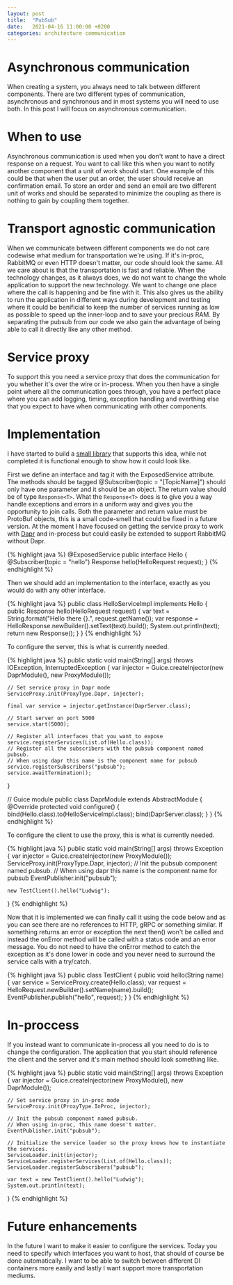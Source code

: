 ```yaml
---
layout: post
title:  "PubSub"
date:   2021-04-16 11:00:00 +0200
categories: architecture communication 
---
```


# Asynchronous communication
When creating a system, you always need to talk between different components. There are two different types of communication, asynchronous and synchronous and in most systems you will need to use both. In this post I will focus on asynchronous communication.

# When to use
Asynchronous communication is used when you don't want to have a direct response on a request. You want to call like this when you want to notify another component that a unit of work should start. One example of this could be that when the user put an order, the user should receive an confirmation email. To store an order and send an email are two different unit of works and should be separated to minimize the coupling as there is nothing to gain by coupling them together.

# Transport agnostic communication
When we communicate between different components we do not care codewise what medium for transportation we're using. If it's in-proc, RabbitMQ or even HTTP doesn't matter, our code should look the same. All we care about is that the transportation is fast and reliable. When the technology changes, as it always does, we do not want to change the whole application to support the new technology. We want to change one place where the call is happening and be fine with it. This also gives us the ability to run the application in different ways during development and testing where it could be benificial to keep the number of services running as low as possible to speed up the inner-loop and to save your precious RAM. By separating the pubsub from our code we also gain the advantage of being able to call it directly like any other method.


# Service proxy
To support this you need a service proxy that does the communication for you whether it's over the wire or in-process. When you then have a single point where all the communication goes through, you have a perfect place where you can add logging, timing, exception handling and everthing else that you expect to have when communicating with other components.

# Implementation
I have started to build a [small library](https://github.com/lullen/service-proxy) that supports this idea, while not completed it is functional enough to show how it could look like.

First we define an interface and tag it with the ExposedService attribute. The methods should be tagged @Subscriber(topic = "[TopicName]") should only have one parameter and it should be an object. The return value should be of type `Response<T>`. What the `Response<T>` does is to give you a way handle exceptions and errors in a uniform way and gives you the opportunity to join calls. Both the parameter and return value must be ProtoBuf objects, this is a small code-smell that could be fixed in a future version. At the moment I have focused on getting the service proxy to work with [Dapr](https://dapr.io) and in-process but could easily be extended to support RabbitMQ without Dapr.

{% highlight java %}
@ExposedService
public interface Hello {
    @Subscriber(topic = "hello")
    Response hello(HelloRequest request);
}
{% endhighlight %}

Then we should add an implementation to the interface, exactly as you would do with any other interface. 

{% highlight java %}
public class HelloServiceImpl implements Hello {
    public Response hello(HelloRequest request) {
        var text = String.format("Hello there {}.", request.getName());
        var response = HelloResponse.newBuilder().setText(text).build();
        System.out.println(text);
        return new Response();
    }
}
{% endhighlight %}

To configure the server, this is what is currently needed.

{% highlight java %}
public static void main(String[] args) throws IOException, InterruptedException {
    var injector = Guice.createInjector(new DaprModule(), new ProxyModule());
    
    // Set service proxy in Dapr mode
    ServiceProxy.init(ProxyType.Dapr, injector);

    final var service = injector.getInstance(DaprServer.class);
    
    // Start server on port 5000
    service.start(5000);
    
    // Register all interfaces that you want to expose
    service.registerServices(List.of(Hello.class));
    // Register all the subscribers with the pubsub component named pubsub.
    // When using dapr this name is the component name for pubsub 
    service.registerSubscribers("pubsub");
    service.awaitTermination();
}

// Guice module
public class DaprModule extends AbstractModule {
    @Override
    protected void configure() {
        bind(Hello.class).to(HelloServiceImpl.class);
        bind(DaprServer.class);
    }
}
{% endhighlight %}


To configure the client to use the proxy, this is what is currently needed.

{% highlight java %}
public static void main(String[] args) throws Exception {
    var injector = Guice.createInjector(new ProxyModule());
    ServiceProxy.init(ProxyType.Dapr, injector);
    // Init the pubsub component named pubsub.
    // When using dapr this name is the component name for pubsub 
    EventPublisher.init("pubsub");

    new TestClient().hello("Ludwig");
}
{% endhighlight %}

Now that it is implemented we can finally call it using the code below and as you can see there are no references to HTTP, gRPC or something similar. If something returns an error or exception the next then() won't be called and instead the onError method will be called with a status code and an error message. You do not need to have the onError method to catch the exception as it's done lower in code and you never need to surround the service calls with a try/catch. 

{% highlight java %}
public class TestClient {
    public void hello(String name) {
        var service = ServiceProxy.create(Hello.class);
        var request = HelloRequest.newBuilder().setName(name).build();
        EventPublisher.publish("hello", request);
    }
}
{% endhighlight %}

# In-proccess

If you instead want to communicate in-process all you need to do is to change the configuration. The application that you start should reference the client and the server and it's main method should look something like.

{% highlight java %}
public static void main(String[] args) throws Exception {
    var injector = Guice.createInjector(new ProxyModule(), new DaprModule());

    // Set service proxy in in-proc mode
    ServiceProxy.init(ProxyType.InProc, injector);
    
    // Init the pubsub component named pubsub.
    // When using in-proc, this name doesn't matter.
    EventPublisher.init("pubsub");

    // Initialize the service loader so the proxy knows how to instantiate the services.  
    ServiceLoader.init(injector);
    ServiceLoader.registerServices(List.of(Hello.class));
    ServiceLoader.registerSubscribers("pubsub");

    var text = new TestClient().hello("Ludwig");
    System.out.println(text);
}
{% endhighlight %}

# Future enhancements
In the future I want to make it easier to configure the services. Today you need to specify which interfaces you want to host, that should of course be done automatically. I want to be able to switch between different DI containers more easily and lastly I want support more transportation mediums. 